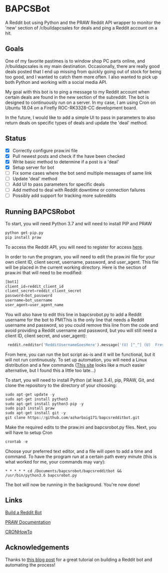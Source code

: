 
# BAPCSBot

A Reddit bot using Python and the PRAW Reddit API wrapper to monitor the 'new' section of /r/buildapcsales for deals and ping a Reddit account on a hit.

## Goals

One of my favorite pastimes is to window shop PC parts online, and /r/buildapcsales is my main destination. Occasionally, there are really good deals posted that I end up missing from quickly going out of stock for being too good, and I wanted to catch them more often. I also wanted to pick up both Python and working with a social media API.
 
My goal with this bot is to ping a message to my Reddit account when certain deals are found in the new section of the subreddit. The bot is designed to continuously run on a server. In my case, I am using Cron on Ubuntu 18.04 on a Firefly ROC-RK3328-CC development board.

In the future, I would like to add a simple UI to pass in parameters to also return deals on specific types of deals and update the 'deal' method.

## Status
- [x] Correctly configure praw.ini file
- [x] Pull newest posts and check if the have been checked
- [x] Write basic method to determine if a post is a 'deal'
- [x] Setup server for bot
- [ ] Fix some cases where the bot send multiple messages of same link
- [ ] Update 'deal' method
- [ ] Add UI to pass parameters for specific deals
- [ ] Add method to deal with Reddit downtime or connection failures
- [ ] Possibly add support for tracking more subreddits

## Running BAPCSRobot
To start, you will need Python 3.7 and will need to install PIP and PRAW
```python
python get-pip.py
pip install praw 
```
To access the Reddit API, you will need to register for access [here](https://www.reddit.com/prefs/apps/).

In order to run the program, you will need to edit the praw.ini file for your own client ID, client secret, username, password, and user_agent. This file will be placed in the current working directory. Here is the section of praw.ini that will need to be modified:

```python
[bot1]
client_id=reddit_client_id
client_secret=reddit_client_secret
password=bot_password
username=bot_username
user_agent=user_agent_name
```
You will also have to edit this line in bapcsrobot.py to add a Reddit username for the bot to PM(This is the only line that needs a Reddit username and password, so you could remove this line from the code and avoid providing a Reddit username and password, but you will still need a client ID, client secret, and user_agent):
```python
 reddit.redditor('RedditUsernameGoesHere').message('(U) [^_^] (U)  Fresh BAPCS Deal! (U) [^_^] (U) ', submission.link)
```

From here, you can run the bot script as-is and it will be functional, but it will not run continuously. To set up automation, you will need a Linux distribution and a few commands ([This site](https://www.pythonanywhere.com) looks like a much easier alternative, but I found this a little too late...)

To start, you will need to install Python (at least 3.4), pip, PRAW, Git, and clone the repository to the directory of your choosing:

```python
sudo apt-get update -y
sudo apt-get install python3
sudo apt-get install python3-pip -y
sudo pip3 install praw
sudo apt-get install git -y
git clone https://github.com/azharbaig171/bapcsredditbot.git
```
Make the required edits to the praw.ini and bapcsrobot.py files. Next, you will have to setup Cron
```python
crontab -e
```
Choose your preferred text editor, and a file will open to add a time and command. To have the program run at a certain path every minute (this is what worked for me, your commands may vary):
```
* * * * * cd /Documents/bapcsrobot/bapcsredditbot && /usr/bin/python3.6 bapcsrobot.py
```
The bot will now be running in the background. You're now done!


## Links
[Build a Reddit Bot](https://www.pythonforengineers.com/build-a-reddit-bot-part-1/)

[PRAW Documentation](https://praw.readthedocs.io/en/latest/getting_started/quick_start.html)

[CRONHowTo](https://help.ubuntu.com/community/CronHowto)




## Acknowledgements
Thanks to [this blog post](https://www.pythonforengineers.com/build-a-reddit-bot-part-1/) for a great tutorial on building a Reddit bot and automating the process! 
